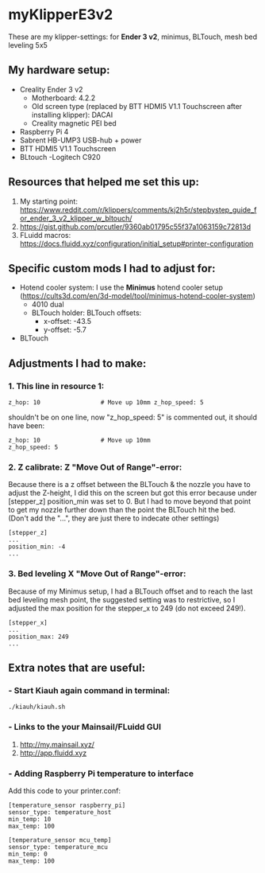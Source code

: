 # myKlipperE3v2
These are my klipper-settings: for **Ender 3 v2**, minimus, BLTouch, mesh bed leveling 5x5

## My hardware setup:

- Creality Ender 3 v2
	- Motherboard: 4.2.2
	- Old screen type (replaced by BTT HDMI5 V1.1 Touchscreen after installing klipper): DACAI
	- Creality magnetic PEI bed
- Raspberry Pi 4
- Sabrent HB-UMP3 USB-hub + power
- BTT HDMI5 V1.1 Touchscreen
- BLtouch
-Logitech C920


## Resources that helped me set this up:
1. My starting point: https://www.reddit.com/r/klippers/comments/kj2h5r/stepbystep_guide_for_ender_3_v2_klipper_w_bltouch/
2. https://gist.github.com/prcutler/9360ab01795c55f37a1063159c72813d
3. FLuidd macros: https://docs.fluidd.xyz/configuration/initial_setup#printer-configuration

## Specific custom mods I had to adjust for:
- Hotend cooler system: I use the **Minimus** hotend cooler setup (https://cults3d.com/en/3d-model/tool/minimus-hotend-cooler-system)
  - 4010 dual
  - BLTouch holder: BLTouch offsets:
    - x-offset: -43.5
    - y-offset: -5.7
- BLTouch

## Adjustments I had to make:

### 1. This line in resource 1:

```
z_hop: 10                 # Move up 10mm z_hop_speed: 5
```
shouldn't be on one line, now "z_hop_speed: 5" is commented out, it should have been:
```
z_hop: 10                 # Move up 10mm 
z_hop_speed: 5
```

### 2. Z calibrate: Z "Move Out of Range"-error:
Because there is a z offset between the BLTouch & the nozzle you have to adjust the Z-height, I did this on the screen but got this error because under [stepper_z] position_min was set to 0. But I had to move beyond that point to get my nozzle further down than the point the BLTouch hit the bed.  
(Don't add the "...", they are just there to indecate other settings)

```
[stepper_z]
...
position_min: -4
...
```

### 3. Bed leveling X "Move Out of Range"-error:

Because of my Minimus setup, I had a BLTouch offset and to reach the last bed leveling mesh point, the suggested setting was to restrictive, so I adjusted the max position for the stepper_x to 249 (do not exceed 249!).

```
[stepper_x]
...
position_max: 249
...
```



## Extra notes that are useful:

### - Start Kiauh again command in terminal:
```
./kiauh/kiauh.sh
```

### - Links to the your Mainsail/FLuidd GUI
1. http://my.mainsail.xyz/
2. http://app.fluidd.xyz

### - Adding Raspberry Pi temperature to interface

Add this code to your printer.conf:

```
[temperature_sensor raspberry_pi]
sensor_type: temperature_host
min_temp: 10
max_temp: 100

[temperature_sensor mcu_temp]
sensor_type: temperature_mcu
min_temp: 0
max_temp: 100
```
